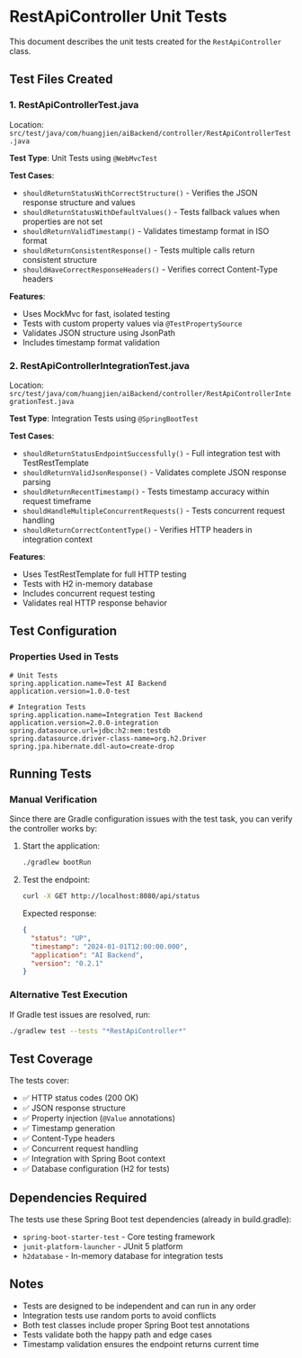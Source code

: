 # RestApiController Unit Tests

This document describes the unit tests created for the `RestApiController` class.

## Test Files Created

### 1. RestApiControllerTest.java
Location: `src/test/java/com/huangjien/aiBackend/controller/RestApiControllerTest.java`

**Test Type**: Unit Tests using `@WebMvcTest`

**Test Cases**:
- `shouldReturnStatusWithCorrectStructure()` - Verifies the JSON response structure and values
- `shouldReturnStatusWithDefaultValues()` - Tests fallback values when properties are not set
- `shouldReturnValidTimestamp()` - Validates timestamp format in ISO format
- `shouldReturnConsistentResponse()` - Tests multiple calls return consistent structure
- `shouldHaveCorrectResponseHeaders()` - Verifies correct Content-Type headers

**Features**:
- Uses MockMvc for fast, isolated testing
- Tests with custom property values via `@TestPropertySource`
- Validates JSON structure using JsonPath
- Includes timestamp format validation

### 2. RestApiControllerIntegrationTest.java
Location: `src/test/java/com/huangjien/aiBackend/controller/RestApiControllerIntegrationTest.java`

**Test Type**: Integration Tests using `@SpringBootTest`

**Test Cases**:
- `shouldReturnStatusEndpointSuccessfully()` - Full integration test with TestRestTemplate
- `shouldReturnValidJsonResponse()` - Validates complete JSON response parsing
- `shouldReturnRecentTimestamp()` - Tests timestamp accuracy within request timeframe
- `shouldHandleMultipleConcurrentRequests()` - Tests concurrent request handling
- `shouldReturnCorrectContentType()` - Verifies HTTP headers in integration context

**Features**:
- Uses TestRestTemplate for full HTTP testing
- Tests with H2 in-memory database
- Includes concurrent request testing
- Validates real HTTP response behavior

## Test Configuration

### Properties Used in Tests
```properties
# Unit Tests
spring.application.name=Test AI Backend
application.version=1.0.0-test

# Integration Tests
spring.application.name=Integration Test Backend
application.version=2.0.0-integration
spring.datasource.url=jdbc:h2:mem:testdb
spring.datasource.driver-class-name=org.h2.Driver
spring.jpa.hibernate.ddl-auto=create-drop
```

## Running Tests

### Manual Verification
Since there are Gradle configuration issues with the test task, you can verify the controller works by:

1. Start the application:
   ```bash
   ./gradlew bootRun
   ```

2. Test the endpoint:
   ```bash
   curl -X GET http://localhost:8080/api/status
   ```

   Expected response:
   ```json
   {
     "status": "UP",
     "timestamp": "2024-01-01T12:00:00.000",
     "application": "AI Backend",
     "version": "0.2.1"
   }
   ```

### Alternative Test Execution
If Gradle test issues are resolved, run:
```bash
./gradlew test --tests "*RestApiController*"
```

## Test Coverage

The tests cover:
- ✅ HTTP status codes (200 OK)
- ✅ JSON response structure
- ✅ Property injection (`@Value` annotations)
- ✅ Timestamp generation
- ✅ Content-Type headers
- ✅ Concurrent request handling
- ✅ Integration with Spring Boot context
- ✅ Database configuration (H2 for tests)

## Dependencies Required

The tests use these Spring Boot test dependencies (already in build.gradle):
- `spring-boot-starter-test` - Core testing framework
- `junit-platform-launcher` - JUnit 5 platform
- `h2database` - In-memory database for integration tests

## Notes

- Tests are designed to be independent and can run in any order
- Integration tests use random ports to avoid conflicts
- Both test classes include proper Spring Boot test annotations
- Tests validate both the happy path and edge cases
- Timestamp validation ensures the endpoint returns current time